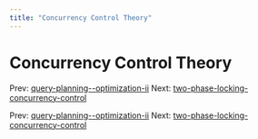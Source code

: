 ```yaml
---
title: "Concurrency Control Theory"
---
```


# Concurrency Control Theory

Prev: [query-planning--optimization-ii](query-planning--optimization-ii.md)
Next: [two-phase-locking-concurrency-control](two-phase-locking-concurrency-control.md)

Prev: [query-planning--optimization-ii](query-planning--optimization-ii.md)
Next: [two-phase-locking-concurrency-control](two-phase-locking-concurrency-control.md)
